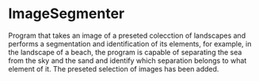 # ImageSegmenter
Program that takes an image of a preseted colecction of landscapes and performs a segmentation and identification of its elements, for example, in the landscape of a beach, the program is capable of separating the sea from the sky and the sand and identify which separation belongs to what element of it.
The preseted selection of images has been added.
